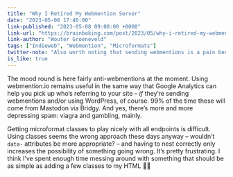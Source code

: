 ```yaml
---
title: "Why I Retired My Webmention Server"
date: "2023-05-08 17:40:00"
link-published: "2023-05-08 09:00:00 +0000"
link-url: "https://brainbaking.com/post/2023/05/why-i-retired-my-webmention-server/"
link-author: "Wouter Groeneveld"
tags: ["Indieweb", "Webmention", "Microformats"]
twitter-note: "Also worth noting that sending webmentions is a pain because of microformats. Some endpoints parse and display mine, others don’t."
is_like: true
---
```



The mood round is here fairly anti-webmentions at the moment. Using webmention.io remains useful in the same way that Google Analytics can help you pick up who’s referring to your site – _if_ they’re sending webmentions and/or using WordPress, of course. 99% of the time these will come from Mastodon via Bridgy. And yes, there’s more and more depressing spam: viagra and gambling, mainly.

Getting microformat classes to play nicely with all endpoints is difficult. Using classes seems the wrong approach these days anyway – wouldn’t `data-` attributes be more appropriate? – and having to nest correctly only increases the possibility of something going wrong. It’s pretty frustrating. I think I’ve spent enough time messing around with something that should be as simple as adding a few classes to my HTML 🤷‍♂️

